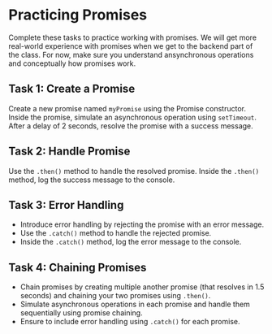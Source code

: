 # Practicing Promises
Complete these tasks to practice working with promises. We will get more real-world experience with promises when we get to the backend part of the class. For now, make sure you understand ansynchronous operations and conceptually how promises work.

## Task 1: Create a Promise

Create a new promise named `myPromise` using the Promise constructor.
Inside the promise, simulate an asynchronous operation using `setTimeout`.
After a delay of 2 seconds, resolve the promise with a success message.

## Task 2: Handle Promise

Use the `.then()` method to handle the resolved promise.
Inside the `.then()` method, log the success message to the console.


## Task 3: Error Handling

- Introduce error handling by rejecting the promise with an error message.
- Use the `.catch()` method to handle the rejected promise.
- Inside the `.catch()` method, log the error message to the console.

## Task 4: Chaining Promises 

- Chain promises by creating multiple another promise (that resolves in 1.5 seconds) and chaining your two promises using `.then()`.
- Simulate asynchronous operations in each promise and handle them sequentially using promise chaining.
- Ensure to include error handling using `.catch()` for each promise.
